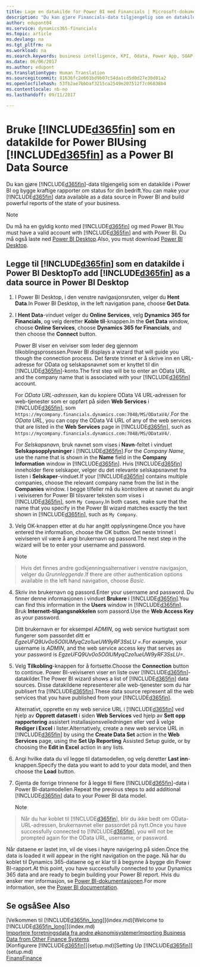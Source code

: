 ```yaml
---
title: Lage en datakilde for Power BI med Financials | Microsoft-dokumentasjon
description: "Du kan gjøre Financials-data tilgjengelig som en datakilde i Power BI og bygge kraftige rapporter om status for din bedrift."
author: edupont04
ms.service: dynamics365-financials
ms.topic: article
ms.devlang: na
ms.tgt_pltfrm: na
ms.workload: na
ms.search.keywords: business intelligence, KPI, Odata, Power App, SOAP, analysis
ms.date: 06/06/2017
ms.author: edupont
ms.translationtype: Human Translation
ms.sourcegitcommit: 81636fc2e661bd9b07c54da1cd5d0d27e30d01a2
ms.openlocfilehash: 53fb2ae7bbbaf3215ca2549e207512f7c06838b4
ms.contentlocale: nb-no
ms.lasthandoff: 09/11/2017

---
```

# <a name="using-included365finincludesd365finmdmd-as-a-power-bi-data-source"></a><span data-ttu-id="1f4af-103">Bruke [!INCLUDE[d365fin](includes/d365fin_md.md)] som en datakilde for Power BI</span><span class="sxs-lookup"><span data-stu-id="1f4af-103">Using [!INCLUDE[d365fin](includes/d365fin_md.md)] as a Power BI Data Source</span></span>
<span data-ttu-id="1f4af-104">Du kan gjøre [!INCLUDE[d365fin](includes/d365fin_md.md)]-data tilgjengelig som en datakilde i Power BI og bygge kraftige rapporter om status for din bedrift.</span><span class="sxs-lookup"><span data-stu-id="1f4af-104">You can make your [!INCLUDE[d365fin](includes/d365fin_md.md)] data available as a data source in Power BI and build powerful reports of the state of your business.</span></span>  

> [!NOTE]  
>   <span data-ttu-id="1f4af-105">Du må ha en gyldig konto med [!INCLUDE[d365fin](includes/d365fin_md.md)] og med Power BI.</span><span class="sxs-lookup"><span data-stu-id="1f4af-105">You must have a valid account with [!INCLUDE[d365fin](includes/d365fin_md.md)] and with Power BI.</span></span> <span data-ttu-id="1f4af-106">Du må også laste ned [Power BI Desktop](https://powerbi.microsoft.com/en-us/desktop/).</span><span class="sxs-lookup"><span data-stu-id="1f4af-106">Also, you must download [Power BI Desktop](https://powerbi.microsoft.com/en-us/desktop/).</span></span>  

## <a name="to-add-included365finincludesd365finmdmd-as-a-data-source-in-power-bi-desktop"></a><span data-ttu-id="1f4af-107">Legge til [!INCLUDE[d365fin](includes/d365fin_md.md)] som en datakilde i Power BI Desktop</span><span class="sxs-lookup"><span data-stu-id="1f4af-107">To add [!INCLUDE[d365fin](includes/d365fin_md.md)] as a data source in Power BI Desktop</span></span>
1. <span data-ttu-id="1f4af-108">I Power BI Desktop, i den venstre navigasjonsruten, velger du **Hent Data**.</span><span class="sxs-lookup"><span data-stu-id="1f4af-108">In Power BI Desktop, in the left navigation pane, choose **Get Data**.</span></span>
2. <span data-ttu-id="1f4af-109">I **Hent Data**-vinduet velger du **Online Services**, velg **Dynamics 365 for Financials**, og velg deretter **Koble til**-knappen.</span><span class="sxs-lookup"><span data-stu-id="1f4af-109">In the **Get Data** window, choose **Online Services**, choose **Dynamics 365 for Financials**, and then choose the **Connect** button.</span></span>

   <span data-ttu-id="1f4af-110">Power BI viser en veiviser som leder deg gjennom tilkoblingsprosessen.</span><span class="sxs-lookup"><span data-stu-id="1f4af-110">Power BI displays a wizard that will guide you though the connection process.</span></span> <span data-ttu-id="1f4af-111">Det første trinnet er å skrive inn en URL-adresse for OData og selskapsnavnet som er knyttet til din [!INCLUDE[d365fin](includes/d365fin_md.md)]-konto.</span><span class="sxs-lookup"><span data-stu-id="1f4af-111">The first step will be to enter an OData URL and the company name that is associated with your [!INCLUDE[d365fin](includes/d365fin_md.md)] account.</span></span>  

   <span data-ttu-id="1f4af-112">For *OData URL-adressen*, kan du kopiere OData V4 URL-adressen for web-tjenester som er oppført på siden **Web Services** i [!INCLUDE[d365fin](includes/d365fin_md.md)], som `https://mycompany.financials.dynamics.com:7048/MS/ODataV4/`.</span><span class="sxs-lookup"><span data-stu-id="1f4af-112">For the *OData URL*, you can copy the OData V4 URL of any of the web services that are listed in the **Web Services** page in [!INCLUDE[d365fin](includes/d365fin_md.md)], such as `https://mycompany.financials.dynamics.com:7048/MS/ODataV4/`.</span></span>  

   <span data-ttu-id="1f4af-113">For *Selskapsnavn*, bruk navnet som vises i **Navn**-feltet i vinduet **Selskapsopplysninger** i [!INCLUDE[d365fin](includes/d365fin_md.md)].</span><span class="sxs-lookup"><span data-stu-id="1f4af-113">For the *Company Name*, use the name that is shown in the **Name** field in the **Company Information** window in [!INCLUDE[d365fin](includes/d365fin_md.md)].</span></span> <span data-ttu-id="1f4af-114">Hvis [!INCLUDE[d365fin](includes/d365fin_md.md)] inneholder flere selskaper, velger du det relevante selskapsnavnet fra listen i **Selskaper**-vinduet.</span><span class="sxs-lookup"><span data-stu-id="1f4af-114">If your [!INCLUDE[d365fin](includes/d365fin_md.md)] contains multiple companies, choose the relevant company name from the list in the **Companies** window.</span></span> <span data-ttu-id="1f4af-115">I begge tilfeller må du kontrollere at navnet du angir i veiviseren for Power BI tilsvarer teksten som vises i [!INCLUDE[d365fin](includes/d365fin_md.md)], som `My Company`.</span><span class="sxs-lookup"><span data-stu-id="1f4af-115">In both cases, make sure that the name that you specify in the Power BI wizard matches exactly the text shown in [!INCLUDE[d365fin](includes/d365fin_md.md)], such as `My Company`.</span></span>
3. <span data-ttu-id="1f4af-116">Velg OK-knappen etter at du har angitt opplysningene.</span><span class="sxs-lookup"><span data-stu-id="1f4af-116">Once you have entered the information, choose the OK button.</span></span> <span data-ttu-id="1f4af-117">Det neste trinnet i veiviseren vil være å angi brukernavn og passord.</span><span class="sxs-lookup"><span data-stu-id="1f4af-117">The next step in the wizard will be to enter your username and password.</span></span>

   > [!NOTE]  
>    <span data-ttu-id="1f4af-118">Hvis det finnes andre godkjenningsalternativer i venstre navigasjon, velger du *Grunnleggende*.</span><span class="sxs-lookup"><span data-stu-id="1f4af-118">If there are other authentication options available in the left hand navigation, choose *Basic*.</span></span>
4. <span data-ttu-id="1f4af-119">Skriv inn brukernavn og passord.</span><span class="sxs-lookup"><span data-stu-id="1f4af-119">Enter your username and password.</span></span> <span data-ttu-id="1f4af-120">Du finner denne informasjonen i vinduet **Brukere** i [!INCLUDE[d365fin](includes/d365fin_md.md)].</span><span class="sxs-lookup"><span data-stu-id="1f4af-120">You can find this information in the **Users** window in [!INCLUDE[d365fin](includes/d365fin_md.md)].</span></span> <span data-ttu-id="1f4af-121">Bruk **Internett-tilgangsnøkkelen** som passord.</span><span class="sxs-lookup"><span data-stu-id="1f4af-121">Use the **Web Access Key** as your password.</span></span>

   <span data-ttu-id="1f4af-122">Ditt brukernavn er for eksempel *ADMIN*, og web service hurtigtast som fungerer som passordet ditt er *EgzeUFQ9Uv0o5O0lUMyqCzo1ueUW9yRF3SsLU =*.</span><span class="sxs-lookup"><span data-stu-id="1f4af-122">For example, your username is *ADMIN*, and the web service access key that serves as your password is *EgzeUFQ9Uv0o5O0lUMyqCzo1ueUW9yRF3SsLU=*.</span></span>
5. <span data-ttu-id="1f4af-123">Velg **Tilkobling**-knappen for å fortsette.</span><span class="sxs-lookup"><span data-stu-id="1f4af-123">Choose the **Connection** button to continue.</span></span> <span data-ttu-id="1f4af-124">Power BI-veiviseren viser en liste over [!INCLUDE[d365fin](includes/d365fin_md.md)]-datakilder.</span><span class="sxs-lookup"><span data-stu-id="1f4af-124">The Power BI wizard shows a list of [!INCLUDE[d365fin](includes/d365fin_md.md)] data sources.</span></span> <span data-ttu-id="1f4af-125">Disse datakildene representerer alle web-tjenester som du har publisert fra [!INCLUDE[d365fin](includes/d365fin_md.md)].</span><span class="sxs-lookup"><span data-stu-id="1f4af-125">These data source represent all the web services that you have published from your [!INCLUDE[d365fin](includes/d365fin_md.md)].</span></span>

   <span data-ttu-id="1f4af-126">Alternativt, opprette en ny web service URL i [!INCLUDE[d365fin](includes/d365fin_md.md)] ved hjelp av **Opprett datasett** i siden **Web Services** ved hjelp av **Sett opp rapportering** assistert installasjonsveiledningen eller ved å velge **Rediger i Excel** i lister.</span><span class="sxs-lookup"><span data-stu-id="1f4af-126">Alternatively, create a new web service URL in [!INCLUDE[d365fin](includes/d365fin_md.md)] by using the **Create Data Set** action in the **Web Services** page, using the **Set Up Reporting** Assisted Setup guide, or by choosing the **Edit in Excel** action in any lists.</span></span>
6. <span data-ttu-id="1f4af-127">Angi hvilke data du vil legge til datamodellen, og velg deretter **Last inn**-knappen.</span><span class="sxs-lookup"><span data-stu-id="1f4af-127">Specify the data you want to add to your data model, and then choose the **Load** button.</span></span>
7. <span data-ttu-id="1f4af-128">Gjenta de forrige trinnene for å legge til flere [!INCLUDE[d365fin](includes/d365fin_md.md)]-data i Power BI-datamodellen.</span><span class="sxs-lookup"><span data-stu-id="1f4af-128">Repeat the previous steps to add additional [!INCLUDE[d365fin](includes/d365fin_md.md)] data to your Power BI data model.</span></span>

   > [!NOTE]  
>    <span data-ttu-id="1f4af-129">Når du har koblet til [!INCLUDE[d365fin](includes/d365fin_md.md)], blir du ikke bedt om OData-URL-adressen, brukernavnet eller passordet på nytt.</span><span class="sxs-lookup"><span data-stu-id="1f4af-129">Once you have successfully connected to [!INCLUDE[d365fin](includes/d365fin_md.md)], you will not be prompted again for the OData URL, username, or password.</span></span>

<span data-ttu-id="1f4af-130">Når dataene er lastet inn, vil de vises i høyre navigering på siden.</span><span class="sxs-lookup"><span data-stu-id="1f4af-130">Once the data is loaded it will appear in the right navigation on the page.</span></span> <span data-ttu-id="1f4af-131">Nå har du koblet til Dynamics 365-dataene og er klar til å begynne å bygge din Power BI-rapport.</span><span class="sxs-lookup"><span data-stu-id="1f4af-131">At this point, you have successfully connected to your Dynamics 365 data and are ready to begin building your Power BI report.</span></span> <span data-ttu-id="1f4af-132">Hvis du ønsker mer informasjon, se [Power BI-dokumentasjonen](https://powerbi.microsoft.com/documentation/powerbi-landing-page/).</span><span class="sxs-lookup"><span data-stu-id="1f4af-132">For more information, see the [Power BI documentation](https://powerbi.microsoft.com/documentation/powerbi-landing-page/).</span></span>

## <a name="see-also"></a><span data-ttu-id="1f4af-133">Se også</span><span class="sxs-lookup"><span data-stu-id="1f4af-133">See Also</span></span>
<span data-ttu-id="1f4af-134">[Velkommen til [!INCLUDE[d365fin_long](includes/d365fin_long_md.md)]](index.md)</span><span class="sxs-lookup"><span data-stu-id="1f4af-134">[Welcome to [!INCLUDE[d365fin_long](includes/d365fin_long_md.md)]](index.md)</span></span>  
[<span data-ttu-id="1f4af-135">Importere forretningsdata fra andre økonomisystemer</span><span class="sxs-lookup"><span data-stu-id="1f4af-135">Importing Business Data from Other Finance Systems</span></span>](upload-data.md)  
<span data-ttu-id="1f4af-136">[Konfigurere [!INCLUDE[d365fin](includes/d365fin_md.md)]](setup.md)</span><span class="sxs-lookup"><span data-stu-id="1f4af-136">[Setting Up [!INCLUDE[d365fin](includes/d365fin_md.md)]](setup.md)</span></span>  
[<span data-ttu-id="1f4af-137">Finans</span><span class="sxs-lookup"><span data-stu-id="1f4af-137">Finance</span></span>](finance.md)  

